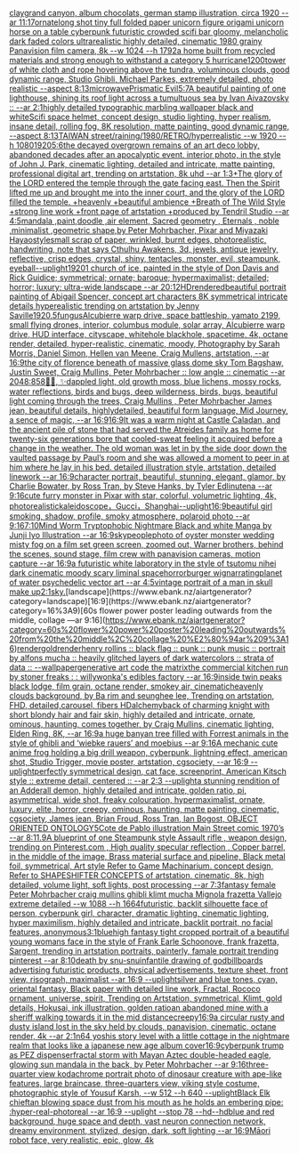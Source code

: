 [clay](https://www.ebank.nz/aiartgenerator?category=clay)[grand canyon, album chocolats, german stamp illustration, circa 1920 --ar 11:17](https://www.ebank.nz/aiartgenerator?category=grand%20canyon%2C%20album%20chocolats%2C%20german%20stamp%20illustration%2C%20circa%201920%20--ar%2011%3A17)[ornate](https://www.ebank.nz/aiartgenerator?category=ornate)[long shot tiny full folded paper unicorn figure origami unicorn horse on a table cyberpunk futuristic crowded scifi bar gloomy, melancholic  dark faded colors ultrarealistic highly detailed, cinematic 1980 grainy Panavision film camera, 8k --w 1024 --h 1792](https://www.ebank.nz/aiartgenerator?category=long%20shot%20tiny%20full%20folded%20paper%20unicorn%20figure%20origami%20unicorn%20horse%20on%20a%20table%20cyberpunk%20futuristic%20crowded%20scifi%20bar%20gloomy%2C%20melancholic%20%20dark%20faded%20colors%20ultrarealistic%20highly%20detailed%2C%20cinematic%201980%20grainy%20Panavision%20film%20camera%2C%208k%20--w%201024%20--h%201792)[a home built from recycled materials and strong enough to withstand a category 5 hurricane](https://www.ebank.nz/aiartgenerator?category=a%20home%20built%20from%20recycled%20materials%20and%20strong%20enough%20to%20withstand%20a%20category%205%20hurricane)[1200](https://www.ebank.nz/aiartgenerator?category=1200)[tower of white cloth and rope hovering above the tundra, voluminous clouds, good dynamic range, Studio Ghibli, Michael Parkes, extremely detailed, photo realistic --aspect 8:13](https://www.ebank.nz/aiartgenerator?category=tower%20of%20white%20cloth%20and%20rope%20hovering%20above%20the%20tundra%2C%20voluminous%20clouds%2C%20good%20dynamic%20range%2C%20Studio%20Ghibli%2C%20Michael%20Parkes%2C%20extremely%20detailed%2C%20photo%20realistic%20--aspect%208%3A13)[microwave](https://www.ebank.nz/aiartgenerator?category=microwave)[Prismatic Evil](https://www.ebank.nz/aiartgenerator?category=Prismatic%20Evil)[5:7](https://www.ebank.nz/aiartgenerator?category=5%3A7)[A beautiful painting of one lighthouse, shining its roof light across a tumultuous sea by Ivan Aivazovsky :: --ar 2:1](https://www.ebank.nz/aiartgenerator?category=A%20beautiful%20painting%20of%20one%20lighthouse%2C%20shining%20its%20roof%20light%20across%20a%20tumultuous%20sea%20by%20Ivan%20Aivazovsky%20%3A%3A%20--ar%202%3A1)[highly detailed typographic marbling wallpaper black and white](https://www.ebank.nz/aiartgenerator?category=highly%20detailed%20typographic%20marbling%20wallpaper%20black%20and%20white)[Scifi space helmet, concept design, studio lighting, hyper realism, insane detail, rolling fog, 8K resolution, matte painting, good dynamic range, --aspect 8:13](https://www.ebank.nz/aiartgenerator?category=Scifi%20space%20helmet%2C%20concept%20design%2C%20studio%20lighting%2C%20hyper%20realism%2C%20insane%20detail%2C%20rolling%20fog%2C%208K%20resolution%2C%20matte%20painting%2C%20good%20dynamic%20range%2C%20--aspect%208%3A13)[TAIWAN street/raining/1980/RETRO/hyperrealistic --w 1920 --h 1080](https://www.ebank.nz/aiartgenerator?category=TAIWAN%20street/raining/1980/RETRO/hyperrealistic%20--w%201920%20--h%201080)[1920](https://www.ebank.nz/aiartgenerator?category=1920)[5:6](https://www.ebank.nz/aiartgenerator?category=5%3A6)[the decayed overgrown remains of an art deco lobby, abandoned decades after an apocalyptic event, interior photo, in the style of John J. Park, cinematic lighting, detailed and intricate, matte painting, professional digital art, trending on artstation, 8k uhd --ar 1:3](https://www.ebank.nz/aiartgenerator?category=the%20decayed%20overgrown%20remains%20of%20an%20art%20deco%20lobby%2C%20abandoned%20decades%20after%20an%20apocalyptic%20event%2C%20interior%20photo%2C%20in%20the%20style%20of%20John%20J.%20Park%2C%20cinematic%20lighting%2C%20detailed%20and%20intricate%2C%20matte%20painting%2C%20professional%20digital%20art%2C%20trending%20on%20artstation%2C%208k%20uhd%20--ar%201%3A3)[+The glory of the LORD entered the temple through the gate facing east. Then the Spirit lifted me up and brought me into the inner court, and the glory of the LORD filled the temple. +heavenly +beautiful ambience +Breath of The Wild Style +strong line work +front page of artstation +produced by Tendril Studio --ar 4:5](https://www.ebank.nz/aiartgenerator?category=%2BThe%20glory%20of%20the%20LORD%20entered%20the%20temple%20through%20the%20gate%20facing%20east.%20Then%20the%20Spirit%20lifted%20me%20up%20and%20brought%20me%20into%20the%20inner%20court%2C%20and%20the%20glory%20of%20the%20LORD%20filled%20the%20temple.%20%2Bheavenly%20%2Bbeautiful%20ambience%20%2BBreath%20of%20The%20Wild%20Style%20%2Bstrong%20line%20work%20%2Bfront%20page%20of%20artstation%20%2Bproduced%20by%20Tendril%20Studio%20--ar%204%3A5)[mandala ,paint,doodle ,air element, Sacred geometry , Eternals , noble ,minimalist ,geometric shape,by Peter Mohrbacher, Pixar and Miyazaki Hayao](https://www.ebank.nz/aiartgenerator?category=mandala%20%2Cpaint%2Cdoodle%20%2Cair%20element%2C%20Sacred%20geometry%20%2C%20Eternals%20%2C%20noble%20%2Cminimalist%20%2Cgeometric%20shape%2Cby%20Peter%20Mohrbacher%2C%20Pixar%20and%20Miyazaki%20Hayao)[style](https://www.ebank.nz/aiartgenerator?category=style)[small scrap of paper, wrinkled, burnt edges, photorealistic, handwriting, note that says Cthulhu Awakens, 3d, jewels, antique jewelry, reflective, crisp edges, crystal, shiny, tentacles, monster, evil, steampunk, eyeball](https://www.ebank.nz/aiartgenerator?category=small%20scrap%20of%20paper%2C%20wrinkled%2C%20burnt%20edges%2C%20photorealistic%2C%20handwriting%2C%20note%20that%20says%20Cthulhu%20Awakens%2C%203d%2C%20jewels%2C%20antique%20jewelry%2C%20reflective%2C%20crisp%20edges%2C%20crystal%2C%20shiny%2C%20tentacles%2C%20monster%2C%20evil%2C%20steampunk%2C%20eyeball)[--uplight](https://www.ebank.nz/aiartgenerator?category=--uplight)[1920](https://www.ebank.nz/aiartgenerator?category=1920)[1 church of ice, painted in the style of Don Davis and Rick Guidice; symmetrical; ornate; baroque; hypermaximalist; detailed; horror; luxury; ultra-wide landscape --ar 20:12](https://www.ebank.nz/aiartgenerator?category=1%20church%20of%20ice%2C%20painted%20in%20the%20style%20of%20Don%20Davis%20and%20Rick%20Guidice%3B%20symmetrical%3B%20ornate%3B%20baroque%3B%20hypermaximalist%3B%20detailed%3B%20horror%3B%20luxury%3B%20ultra-wide%20landscape%20--ar%2020%3A12)[HD](https://www.ebank.nz/aiartgenerator?category=HD)[rendered](https://www.ebank.nz/aiartgenerator?category=rendered)[beautiful portrait painting of Abigail Spencer, concept art characters 8K symmetrical intricate details hyperealistic trending on artstation by Jenny Saville](https://www.ebank.nz/aiartgenerator?category=beautiful%20portrait%20painting%20of%20Abigail%20Spencer%2C%20concept%20art%20characters%208K%20symmetrical%20intricate%20details%20hyperealistic%20trending%20on%20artstation%20by%20Jenny%20Saville)[1920](https://www.ebank.nz/aiartgenerator?category=1920)[.5](https://www.ebank.nz/aiartgenerator?category=.5)[fungus](https://www.ebank.nz/aiartgenerator?category=fungus)[Alcubierre warp drive, space battleship, yamato 2199, small flying drones, interior, columbus module, solar array, Alcubierre warp drive, HUD interface, cityscape, whitehole blackhole, spacetime, 4k, octane render, detailed, hyper-realistic, cinematic, moody, Photography by Sarah Morris, Daniel Simon, Hellen van Meene, Craig Mullens, artstation, --ar 16:9](https://www.ebank.nz/aiartgenerator?category=Alcubierre%20warp%20drive%2C%20space%20battleship%2C%20yamato%202199%2C%20small%20flying%20drones%2C%20interior%2C%20columbus%20module%2C%20solar%20array%2C%20Alcubierre%20warp%20drive%2C%20HUD%20interface%2C%20cityscape%2C%20whitehole%20blackhole%2C%20spacetime%2C%204k%2C%20octane%20render%2C%20detailed%2C%20hyper-realistic%2C%20cinematic%2C%20moody%2C%20Photography%20by%20Sarah%20Morris%2C%20Daniel%20Simon%2C%20Hellen%20van%20Meene%2C%20Craig%20Mullens%2C%20artstation%2C%20--ar%2016%3A9)[the city of florence beneath of massive glass dome sky Tom Bagshaw, Justin Sweet, Craig Mullins, Peter Mohrbacher :: low angle :: cinematic --ar 2048:858](https://www.ebank.nz/aiartgenerator?category=the%20city%20of%20florence%20beneath%20of%20massive%20glass%20dome%20sky%20Tom%20Bagshaw%2C%20Justin%20Sweet%2C%20Craig%20Mullins%2C%20Peter%20Mohrbacher%20%3A%3A%20low%20angle%20%3A%3A%20cinematic%20--ar%202048%3A858)[🦄🐉, ✨️dappled light, old growth moss, blue lichens, mossy rocks, water reflections, birds and bugs, deep wilderness, birds, bugs, beautiful light coming through the trees, Craig Mullins , Peter Mohrbacher James jean, beautiful details, highlydetailed, beautiful form language, Mid Journey, a sence of magic, --ar 16:9](https://www.ebank.nz/aiartgenerator?category=%F0%9F%A6%84%F0%9F%90%89%2C%20%E2%9C%A8%EF%B8%8Fdappled%20light%2C%20old%20growth%20moss%2C%20blue%20lichens%2C%20mossy%20rocks%2C%20water%20reflections%2C%20birds%20and%20bugs%2C%20deep%20wilderness%2C%20birds%2C%20bugs%2C%20beautiful%20light%20coming%20through%20the%20trees%2C%20Craig%20Mullins%20%2C%20Peter%20Mohrbacher%20James%20jean%2C%20beautiful%20details%2C%20highlydetailed%2C%20beautiful%20form%20language%2C%20Mid%20Journey%2C%20a%20sence%20of%20magic%2C%20--ar%2016%3A9)[16:9](https://www.ebank.nz/aiartgenerator?category=16%3A9)[It was a warm night at Castle Caladan, and the ancient pile of stone that had served the Atreides family as home for twenty-six generations bore that cooled-sweat feeling it acquired before a change in the weather.  The old woman was let in by the side door down the vaulted passage by Paul’s room and she was allowed a moment to peer in at him where he lay in his bed. detailed illustration style, artstation, detailed linework --ar 16:9](https://www.ebank.nz/aiartgenerator?category=It%20was%20a%20warm%20night%20at%20Castle%20Caladan%2C%20and%20the%20ancient%20pile%20of%20stone%20that%20had%20served%20the%20Atreides%20family%20as%20home%20for%20twenty-six%20generations%20bore%20that%20cooled-sweat%20feeling%20it%20acquired%20before%20a%20change%20in%20the%20weather.%20%20The%20old%20woman%20was%20let%20in%20by%20the%20side%20door%20down%20the%20vaulted%20passage%20by%20Paul%E2%80%99s%20room%20and%20she%20was%20allowed%20a%20moment%20to%20peer%20in%20at%20him%20where%20he%20lay%20in%20his%20bed.%20detailed%20illustration%20style%2C%20artstation%2C%20detailed%20linework%20--ar%2016%3A9)[character portrait, beautiful, stunning, elegant, glamor, by Charlie Bowater, by Ross Tran, by Steve Hanks, by Tyler Edlin](https://www.ebank.nz/aiartgenerator?category=character%20portrait%2C%20beautiful%2C%20stunning%2C%20elegant%2C%20glamor%2C%20by%20Charlie%20Bowater%2C%20by%20Ross%20Tran%2C%20by%20Steve%20Hanks%2C%20by%20Tyler%20Edlin)[utena --ar 9:16](https://www.ebank.nz/aiartgenerator?category=utena%20--ar%209%3A16)[cute furry monster in Pixar with star, colorful, volumetric lighting, 4k, photorealistic](https://www.ebank.nz/aiartgenerator?category=cute%20furry%20monster%20in%20Pixar%20with%20star%2C%20colorful%2C%20volumetric%20lighting%2C%204k%2C%20photorealistic)[kaleidoscope，Gucci，Shanghai](https://www.ebank.nz/aiartgenerator?category=kaleidoscope%EF%BC%8CGucci%EF%BC%8CShanghai)[](https://www.ebank.nz/aiartgenerator?category=)[--uplight](https://www.ebank.nz/aiartgenerator?category=--uplight)[16:9](https://www.ebank.nz/aiartgenerator?category=16%3A9)[beautiful girl smoking, shadow, profile, smoky atmosphere, polaroid photo --ar 9:16](https://www.ebank.nz/aiartgenerator?category=beautiful%20girl%20smoking%2C%20shadow%2C%20profile%2C%20smoky%20atmosphere%2C%20polaroid%20photo%20--ar%209%3A16)[7:10](https://www.ebank.nz/aiartgenerator?category=7%3A10)[Mind Worm  Tryptophobic Nightmare Black and white Manga by Junji Iyo  Illustration --ar 16:9](https://www.ebank.nz/aiartgenerator?category=Mind%20Worm%20%20Tryptophobic%20Nightmare%20Black%20and%20white%20Manga%20by%20Junji%20Iyo%20%20Illustration%20--ar%2016%3A9)[sky](https://www.ebank.nz/aiartgenerator?category=sky)[people](https://www.ebank.nz/aiartgenerator?category=people)[photo of oyster monster wedding misty fog on a film set green screen, zoomed out, Warner brothers, behind the scenes, sound stage, film crew with panavision cameras, motion capture --ar 16:9](https://www.ebank.nz/aiartgenerator?category=photo%20of%20oyster%20monster%20wedding%20misty%20fog%20on%20a%20film%20set%20green%20screen%2C%20zoomed%20out%2C%20Warner%20brothers%2C%20behind%20the%20scenes%2C%20sound%20stage%2C%20film%20crew%20with%20panavision%20cameras%2C%20motion%20capture%20--ar%2016%3A9)[a futuristic white laboratory in the style of tsutomu nihei dark cinematic moody scary liminal space](https://www.ebank.nz/aiartgenerator?category=a%20futuristic%20white%20laboratory%20in%20the%20style%20of%20tsutomu%20nihei%20dark%20cinematic%20moody%20scary%20liminal%20space)[horror](https://www.ebank.nz/aiartgenerator?category=horror)[burger wig](https://www.ebank.nz/aiartgenerator?category=burger%20wig)[narrating](https://www.ebank.nz/aiartgenerator?category=narrating)[planet of water psychedelic vector art --ar 4:5](https://www.ebank.nz/aiartgenerator?category=planet%20of%20water%20psychedelic%20vector%20art%20--ar%204%3A5)[vintage portrait of a man in skull make up](https://www.ebank.nz/aiartgenerator?category=vintage%20portrait%20of%20a%20man%20in%20skull%20make%20up)[2:1](https://www.ebank.nz/aiartgenerator?category=2%3A1)[sky.](https://www.ebank.nz/aiartgenerator?category=sky.)[landscape](https://www.ebank.nz/aiartgenerator?category=landscape)[16:9](https://www.ebank.nz/aiartgenerator?category=16%3A9)[60s flower power poster leading outwards from the middle, collage —ar 9:16](https://www.ebank.nz/aiartgenerator?category=60s%20flower%20power%20poster%20leading%20outwards%20from%20the%20middle%2C%20collage%20%E2%80%94ar%209%3A16)[render](https://www.ebank.nz/aiartgenerator?category=render)[gold](https://www.ebank.nz/aiartgenerator?category=gold)[render](https://www.ebank.nz/aiartgenerator?category=render)[henry rollins :: black flag :: punk :: punk music :: portrait by alfons mucha :: heavily glitched layers of dark watercolors :: strata of data :: --wallpaper](https://www.ebank.nz/aiartgenerator?category=henry%20rollins%20%3A%3A%20black%20flag%20%3A%3A%20punk%20%3A%3A%20punk%20music%20%3A%3A%20portrait%20by%20alfons%20mucha%20%3A%3A%20heavily%20glitched%20layers%20of%20dark%20watercolors%20%3A%3A%20strata%20of%20data%20%3A%3A%20--wallpaper)[generative art code the matrix](https://www.ebank.nz/aiartgenerator?category=generative%20art%20code%20the%20matrix)[the commercial kitchen run by stoner freaks : : willywonka's edibles factory --ar 16:9](https://www.ebank.nz/aiartgenerator?category=the%20commercial%20kitchen%20run%20by%20stoner%20freaks%20%3A%20%3A%20willywonka%27s%20edibles%20factory%20--ar%2016%3A9)[inside twin peaks black lodge, film grain, octane render, smokey air, cinematic](https://www.ebank.nz/aiartgenerator?category=inside%20twin%20peaks%20black%20lodge%2C%20film%20grain%2C%20octane%20render%2C%20smokey%20air%2C%20cinematic)[heavenly clouds background, by Ba rim and seunghee lee, Trending on artstation, FHD, detailed,](https://www.ebank.nz/aiartgenerator?category=heavenly%20clouds%20background%2C%20by%20Ba%20rim%20and%20seunghee%20lee%2C%20Trending%20on%20artstation%2C%20FHD%2C%20detailed%2C)[carousel, fibers HD](https://www.ebank.nz/aiartgenerator?category=carousel%2C%20fibers%20HD)[alchemy](https://www.ebank.nz/aiartgenerator?category=alchemy)[back of charming knight with short blondy hair and fair skin, highly detailed and intricate, ornate, ominous, haunting, comes together, by Craig Mullins, cinematic lighting, Elden Ring, 8K, --ar 16:9](https://www.ebank.nz/aiartgenerator?category=back%20of%20charming%20knight%20with%20short%20blondy%20hair%20and%20fair%20skin%2C%20highly%20detailed%20and%20intricate%2C%20ornate%2C%20ominous%2C%20haunting%2C%20comes%20together%2C%20by%20Craig%20Mullins%2C%20cinematic%20lighting%2C%20Elden%20Ring%2C%208K%2C%20--ar%2016%3A9)[a huge banyan tree filled with Forrest animals in the style of ghibli and ‘wiebke rauers’ and moebius --ar 9:16](https://www.ebank.nz/aiartgenerator?category=a%20huge%20banyan%20tree%20filled%20with%20Forrest%20animals%20in%20the%20style%20of%20ghibli%20and%20%E2%80%98wiebke%20rauers%E2%80%99%20and%20moebius%20--ar%209%3A16)[A mechanic cute anime frog holding a big drill weapon, cyberpunk, lightning effect, american shot, Studio Trigger, movie poster, artstation, cgsociety, --ar 16:9 --uplight](https://www.ebank.nz/aiartgenerator?category=A%20mechanic%20cute%20anime%20frog%20holding%20a%20big%20drill%20weapon%2C%20cyberpunk%2C%20lightning%20effect%2C%20american%20shot%2C%20Studio%20Trigger%2C%20movie%20poster%2C%20artstation%2C%20cgsociety%2C%20--ar%2016%3A9%20--uplight)[perfectly symmetrical design, cat face, screenprint, American Kitsch style :: extreme detail, centered :: --ar 2:3 --uplight](https://www.ebank.nz/aiartgenerator?category=perfectly%20symmetrical%20design%2C%20cat%20face%2C%20screenprint%2C%20American%20Kitsch%20style%20%3A%3A%20extreme%20detail%2C%20centered%20%3A%3A%20--ar%202%3A3%20--uplight)[a stunning rendition of an  Adderall demon, highly detailed and intricate, golden ratio, pi, asymmetrical, wide shot, freaky colouration, hypermaximalist, ornate, luxury, elite, horror, creepy, ominous, haunting, matte painting, cinematic, cgsociety, James jean, Brian Froud, Ross Tran, Ian Bogost, OBJECT ORIENTED ONTOLOGY](https://www.ebank.nz/aiartgenerator?category=a%20stunning%20rendition%20of%20an%20%20Adderall%20demon%2C%20highly%20detailed%20and%20intricate%2C%20golden%20ratio%2C%20pi%2C%20asymmetrical%2C%20wide%20shot%2C%20freaky%20colouration%2C%20hypermaximalist%2C%20ornate%2C%20luxury%2C%20elite%2C%20horror%2C%20creepy%2C%20ominous%2C%20haunting%2C%20matte%20painting%2C%20cinematic%2C%20cgsociety%2C%20James%20jean%2C%20Brian%20Froud%2C%20Ross%20Tran%2C%20Ian%20Bogost%2C%20OBJECT%20ORIENTED%20ONTOLOGY)[5](https://www.ebank.nz/aiartgenerator?category=5)[Cote de Pablo illustration Main Street comic 1970’s --ar 8:11](https://www.ebank.nz/aiartgenerator?category=Cote%20de%20Pablo%20illustration%20Main%20Street%20comic%201970%E2%80%99s%20--ar%208%3A11)[.9](https://www.ebank.nz/aiartgenerator?category=.9)[A blueprint of one Steampunk style Assault rifle , weapon design, trending on Pinterest.com , High quality specular reflection ,  Copper  barrel, in the middle of the image, Brass material surface and pipeline,  Black metal foil, symmetrical,  Art style Refer to Game Machinarium.  concept design, Refer to SHAPESHIFTER CONCEPTS  of artstation, cinematic,  8k, high detailed,  volume light,  soft lights,  post processing    --ar 7:3](https://www.ebank.nz/aiartgenerator?category=A%20blueprint%20of%20one%20Steampunk%20style%20Assault%20rifle%20%2C%20weapon%20design%2C%20trending%20on%20Pinterest.com%20%2C%20High%20quality%20specular%20reflection%20%2C%20%20Copper%20%20barrel%2C%20in%20the%20middle%20of%20the%20image%2C%20Brass%20material%20surface%20and%20pipeline%2C%20%20Black%20metal%20foil%2C%20symmetrical%2C%20%20Art%20style%20Refer%20to%20Game%20Machinarium.%20%20concept%20design%2C%20Refer%20to%20SHAPESHIFTER%20CONCEPTS%20%20of%20artstation%2C%20cinematic%2C%20%208k%2C%20high%20detailed%2C%20%20volume%20light%2C%20%20soft%20lights%2C%20%20post%20processing%20%20%20%20--ar%207%3A3)[fantasy female Peter Mohrbacher craig mullins ghibli klimt mucha Mignola frazetta Vallejo extreme detailed --w 1088 --h 1664](https://www.ebank.nz/aiartgenerator?category=fantasy%20female%20Peter%20Mohrbacher%20craig%20mullins%20ghibli%20klimt%20mucha%20Mignola%20frazetta%20Vallejo%20extreme%20detailed%20--w%201088%20--h%201664)[futuristic, backlit silhouette face of person, cyberpunk girl, character, dramatic lighting, cinematic lighting, hyper maximilism, highly detailed and intricate, backlit portrait, no facial features, anonymous](https://www.ebank.nz/aiartgenerator?category=futuristic%2C%20backlit%20silhouette%20face%20of%20person%2C%20cyberpunk%20girl%2C%20character%2C%20dramatic%20lighting%2C%20cinematic%20lighting%2C%20hyper%20maximilism%2C%20highly%20detailed%20and%20intricate%2C%20backlit%20portrait%2C%20no%20facial%20features%2C%20anonymous)[3:1](https://www.ebank.nz/aiartgenerator?category=3%3A1)[blue](https://www.ebank.nz/aiartgenerator?category=blue)[high fantasy tight cropped portrait of a beautiful young womans face in the style of Frank Earle Schoonove, frank frazetta, Sargent, trending in artstation portraits, painterly, famale portrait trending pinterest --ar 8:10](https://www.ebank.nz/aiartgenerator?category=high%20fantasy%20tight%20cropped%20portrait%20of%20a%20beautiful%20young%20womans%20face%20in%20the%20style%20of%20Frank%20Earle%20Schoonove%2C%20frank%20frazetta%2C%20Sargent%2C%20trending%20in%20artstation%20portraits%2C%20painterly%2C%20famale%20portrait%20trending%20pinterest%20--ar%208%3A10)[death by snu-snu](https://www.ebank.nz/aiartgenerator?category=death%20by%20snu-snu)[infantile drawing of god](https://www.ebank.nz/aiartgenerator?category=infantile%20drawing%20of%20god)[billboards advertising futuristic products, physical advertisements, texture sheet, front view, risograph, maximalist --ar 16:9 --uplight](https://www.ebank.nz/aiartgenerator?category=billboards%20advertising%20futuristic%20products%2C%20physical%20advertisements%2C%20texture%20sheet%2C%20front%20view%2C%20risograph%2C%20maximalist%20--ar%2016%3A9%20--uplight)[silver and blue tones, cyan, oriental fantasy, Black paper with detailed line work, Fractal, Rococo ornament, universe, spirit, Trending on Artstation, symmetrical, Klimt, gold details, Hokusai, ink illustration, golden ratio](https://www.ebank.nz/aiartgenerator?category=silver%20and%20blue%20tones%2C%20cyan%2C%20oriental%20fantasy%2C%20Black%20paper%20with%20detailed%20line%20work%2C%20Fractal%2C%20Rococo%20ornament%2C%20universe%2C%20spirit%2C%20Trending%20on%20Artstation%2C%20symmetrical%2C%20Klimt%2C%20gold%20details%2C%20Hokusai%2C%20ink%20illustration%2C%20golden%20ratio)[an abandoned mine with a sheriff walking towards it in the mid distance](https://www.ebank.nz/aiartgenerator?category=an%20abandoned%20mine%20with%20a%20sheriff%20walking%20towards%20it%20in%20the%20mid%20distance)[creepy](https://www.ebank.nz/aiartgenerator?category=creepy)[16:9](https://www.ebank.nz/aiartgenerator?category=16%3A9)[a circular rusty and dusty island lost in the sky held by clouds, panavision, cinematic, octane render, 4k --ar 2:1](https://www.ebank.nz/aiartgenerator?category=a%20circular%20rusty%20and%20dusty%20island%20lost%20in%20the%20sky%20held%20by%20clouds%2C%20panavision%2C%20cinematic%2C%20octane%20render%2C%204k%20--ar%202%3A1)[n64 yoshis story level with a little cottage in the nightmare realm that looks like a japanese new age album cover](https://www.ebank.nz/aiartgenerator?category=n64%20yoshis%20story%20level%20with%20a%20little%20cottage%20in%20the%20nightmare%20realm%20that%20looks%20like%20a%20japanese%20new%20age%20album%20cover)[16:9](https://www.ebank.nz/aiartgenerator?category=16%3A9)[cyberpunk trump as PEZ dispenser](https://www.ebank.nz/aiartgenerator?category=cyberpunk%20trump%20as%20PEZ%20dispenser)[fractal storm with Mayan Aztec double-headed eagle, glowing sun mandala in the back, by Peter Mohrbacher  --ar 9:16](https://www.ebank.nz/aiartgenerator?category=fractal%20storm%20with%20Mayan%20Aztec%20double-headed%20eagle%2C%20glowing%20sun%20mandala%20in%20the%20back%2C%20by%20Peter%20Mohrbacher%20%20--ar%209%3A16)[three-quarter view kodachrome portrait photo of dinosaur creature with ape-like features, large braincase, three-quarters view, viking style costume, photographic style of Yousuf Karsh, --w 512 --h 640 --uplight](https://www.ebank.nz/aiartgenerator?category=three-quarter%20view%20kodachrome%20portrait%20photo%20of%20dinosaur%20creature%20with%20ape-like%20features%2C%20large%20braincase%2C%20three-quarters%20view%2C%20viking%20style%20costume%2C%20photographic%20style%20of%20Yousuf%20Karsh%2C%20--w%20512%20--h%20640%20--uplight)[Black Elk chieftan blowing space dust from his mouth as he holds an embering pipe: :hyper-real-photoreal --ar 16:9 --uplight --stop 78 --hd](https://www.ebank.nz/aiartgenerator?category=Black%20Elk%20chieftan%20blowing%20space%20dust%20from%20his%20mouth%20as%20he%20holds%20an%20embering%20pipe%3A%20%3Ahyper-real-photoreal%20--ar%2016%3A9%20--uplight%20--stop%2078%20--hd)[--hd](https://www.ebank.nz/aiartgenerator?category=--hd)[blue and red background, huge space and depth, vast neuron connection network, dreamy environment, stylized, design, dark, soft lighting --ar 16:9](https://www.ebank.nz/aiartgenerator?category=blue%20and%20red%20background%2C%20huge%20space%20and%20depth%2C%20vast%20neuron%20connection%20network%2C%20dreamy%20environment%2C%20stylized%2C%20design%2C%20dark%2C%20soft%20lighting%20--ar%2016%3A9)[Māori robot face, very realistic, epic, glow, 4k](https://www.ebank.nz/aiartgenerator?category=M%C4%81ori%20robot%20face%2C%20very%20realistic%2C%20epic%2C%20glow%2C%204k)